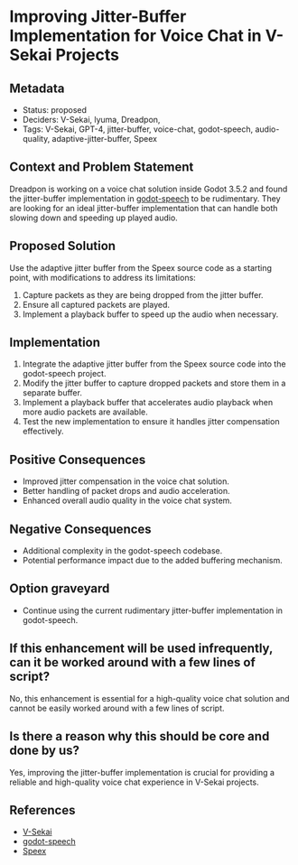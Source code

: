 # Improving Jitter-Buffer Implementation for Voice Chat in V-Sekai Projects

## Metadata

- Status: proposed
- Deciders: V-Sekai, lyuma, Dreadpon,
- Tags: V-Sekai, GPT-4, jitter-buffer, voice-chat, godot-speech, audio-quality, adaptive-jitter-buffer, Speex

## Context and Problem Statement

Dreadpon is working on a voice chat solution inside Godot 3.5.2 and found the jitter-buffer implementation in [godot-speech](https://github.com/V-Sekai/godot-speech) to be rudimentary. They are looking for an ideal jitter-buffer implementation that can handle both slowing down and speeding up played audio.

## Proposed Solution

Use the adaptive jitter buffer from the Speex source code as a starting point, with modifications to address its limitations:

1. Capture packets as they are being dropped from the jitter buffer.
2. Ensure all captured packets are played.
3. Implement a playback buffer to speed up the audio when necessary.

## Implementation

1. Integrate the adaptive jitter buffer from the Speex source code into the godot-speech project.
2. Modify the jitter buffer to capture dropped packets and store them in a separate buffer.
3. Implement a playback buffer that accelerates audio playback when more audio packets are available.
4. Test the new implementation to ensure it handles jitter compensation effectively.

## Positive Consequences

- Improved jitter compensation in the voice chat solution.
- Better handling of packet drops and audio acceleration.
- Enhanced overall audio quality in the voice chat system.

## Negative Consequences

- Additional complexity in the godot-speech codebase.
- Potential performance impact due to the added buffering mechanism.

## Option graveyard

- Continue using the current rudimentary jitter-buffer implementation in godot-speech.

## If this enhancement will be used infrequently, can it be worked around with a few lines of script?

No, this enhancement is essential for a high-quality voice chat solution and cannot be easily worked around with a few lines of script.

## Is there a reason why this should be core and done by us?

Yes, improving the jitter-buffer implementation is crucial for providing a reliable and high-quality voice chat experience in V-Sekai projects.

## References

- [V-Sekai](https://v-sekai.org/)
- [godot-speech](https://github.com/V-Sekai/godot-speech)
- [Speex](https://www.speex.org/)